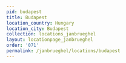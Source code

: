 ```yaml
---
pid: budapest
title: Budapest
location_country: Hungary
location_city: Budapest
collection: locations_janbrueghel
layout: locationpage_janbrueghel
order: '071'
permalink: /janbrueghel/locations/budapest
---
```

